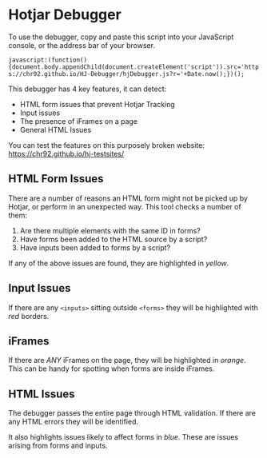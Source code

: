 # Hotjar Debugger

To use the debugger, copy and paste this script into your JavaScript console, or the address bar of your browser.

```javascript:(function(){document.body.appendChild(document.createElement('script')).src='https://chr92.github.io/HJ-Debugger/hjDebugger.js?r='+Date.now();})();```

This debugger has 4 key features, it can detect:

- HTML form issues that prevent Hotjar Tracking
- Input issues
- The presence of iFrames on a page
- General HTML Issues

You can test the features on this purposely broken website: https://chr92.github.io/hj-testsites/

## HTML Form Issues

There are a number of reasons an HTML form might not be picked up by Hotjar, or perform in an unexpected way. This tool checks a number of them:

1. Are there multiple elements with the same ID in forms?
2. Have forms been added to the HTML source by a script?
3. Have inputs been added to forms by a script?

If any of the above issues are found, they are highlighted in _yellow_.

## Input Issues

If there are any `<inputs>` sitting outside `<forms>` they will be highlighted with _red_ borders.

## iFrames

If there are _ANY_ iFrames on the page, they will be highlighted in _orange_. This can be handy for spotting when forms are inside iFrames.

## HTML Issues

The debugger passes the entire page through HTML validation. If there are any HTML errors they will be identified. 

It also highlights issues likely to affect forms in _blue_. These are issues arising from forms and inputs.